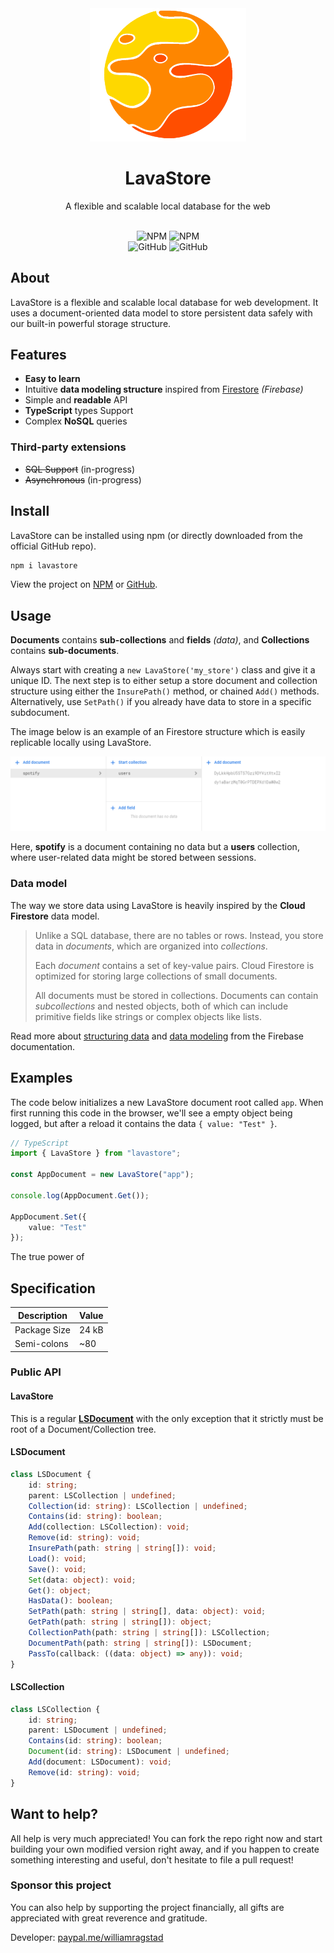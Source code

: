 <div align="center">
    <img src="assets/logo.png" width="250px"/>
    <h1>LavaStore</h1>
    <p>A flexible and scalable local database for the web</p><br>
    <img alt="NPM" src="https://img.shields.io/npm/v/lavastore?style=flat-square&color=f90">
    <img alt="NPM" src="https://img.shields.io/npm/dw/lavastore?style=flat-square&color=f90">
    <br/>
    <img alt="GitHub" src="https://img.shields.io/github/last-commit/WilliamRagstad/lavastore?style=flat-square&color=f70">
    <img alt="GitHub" src="https://img.shields.io/github/contributors/WilliamRagstad/lavastore?style=flat-square&color=f60">
</div>




## About

LavaStore is a flexible and scalable local database for web development. It uses a document-oriented data model to store persistent data safely with our built-in powerful storage structure.



## Features

- **Easy to learn**
- Intuitive **data modeling structure** inspired from [Firestore](https://firebase.google.com/docs/firestore/data-model) *(Firebase)*
- Simple and **readable** API
- **TypeScript** types Support
- Complex **NoSQL** queries

### Third-party extensions

- ~~SQL Support~~ (in-progress)
- ~~Asynchronous~~ (in-progress)




## Install

LavaStore can be installed using npm (or directly downloaded from the official GitHub repo).

```bash
npm i lavastore
```
View the project on [NPM](https://www.npmjs.com/package/lavastore) or [GitHub](https://github.com/WilliamRagstad/LavaStore).



## Usage

**Documents** contains **sub-collections** and **fields** *(data)*, and **Collections** contains **sub-documents**.

Always start with creating a `new LavaStore('my_store')` class and give it a unique ID. The next step is to either setup a store document and collection structure using either the `InsurePath()` method, or chained `Add()` methods. Alternatively, use `SetPath()` if you already have data to store in a specific subdocument.

The image below is an example of an Firestore structure which is easily replicable locally using LavaStore.

![Structure](readme/structure.png)

Here, **spotify** is a document containing no data but a **users** collection, where user-related data might be stored between sessions.

### Data model

The way we store data using LavaStore is heavily inspired by the **Cloud Firestore** data model.

> Unlike a SQL database, there are no tables or rows. Instead, you store data in *documents*, which are organized into *collections*.
>
> Each *document* contains a set of key-value pairs. Cloud Firestore is optimized for storing large collections of small documents.
>
> All documents must be stored in collections. Documents can contain *subcollections* and nested objects, both of which can include primitive fields like strings or complex objects like lists.

Read more about [structuring data](https://firebase.google.com/docs/firestore/manage-data/structure-data) and [data modeling](https://firebase.google.com/docs/firestore/data-model) from the Firebase documentation.




## Examples
The code below initializes a new LavaStore document root called `app`. When first running this code in the browser, we'll see a empty object being logged, but after a reload it contains the data `{ value: "Test" }`.

```typescript
// TypeScript
import { LavaStore } from "lavastore";

const AppDocument = new LavaStore("app");

console.log(AppDocument.Get());

AppDocument.Set({
    value: "Test"
});
```

The true power of  

## Specification

| Description  | Value |
| ------------ | ----- |
| Package Size | 24 kB |
| Semi-colons  | ~80   |

### Public API

#### LavaStore

This is a regular [**LSDocument**](#LSDocument) with the only exception that it strictly must be root of a Document/Collection tree.

#### LSDocument

```typescript
class LSDocument {
    id: string;
    parent: LSCollection | undefined;
    Collection(id: string): LSCollection | undefined;
    Contains(id: string): boolean;
    Add(collection: LSCollection): void;
    Remove(id: string): void;
    InsurePath(path: string | string[]): void;
    Load(): void;
    Save(): void;
    Set(data: object): void;
    Get(): object;
    HasData(): boolean;
    SetPath(path: string | string[], data: object): void;
    GetPath(path: string | string[]): object;
    CollectionPath(path: string | string[]): LSCollection;
    DocumentPath(path: string | string[]): LSDocument;
    PassTo(callback: ((data: object) => any)): void;
}
```

#### LSCollection

```typescript
class LSCollection {
    id: string;
    parent: LSDocument | undefined;
    Contains(id: string): boolean;
    Document(id: string): LSDocument | undefined;
    Add(document: LSDocument): void;
    Remove(id: string): void;
}
```



## Want to help?

All help is very much appreciated! You can fork the repo right now and start building your own modified version right away, and if you happen to create something interesting and useful, don't hesitate to file a pull request!

### Sponsor this project

You can also help by supporting the project financially, all gifts are appreciated with great reverence and gratitude.

Developer: [paypal.me/williamragstad](http://paypal.me/williamragstad)
